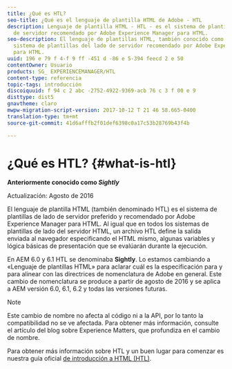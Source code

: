 ```yaml
---
title: ¿Qué es HTL?
seo-title: ¿Qué es el lenguaje de plantilla HTML de Adobe - HTL
description: Lenguaje de plantilla HTML - HTL - es el sistema de plantillas de lado
  de servidor recomendado por Adobe Experience Manager para HTML.
seo-description: El lenguaje de plantillas HTML, también conocido como HTL, es el
  sistema de plantillas del lado de servidor recomendado por Adobe Experience Manager
  para HTML.
uuid: 196 e 79 f 4-f 9 ff -451 d -86 e 5-394 feecd 2 e 50
contentOwner: Usuario
products: SG_ EXPERIENCEMANAGER/HTL
content-type: referencia
topic-tags: introducción
discoiquuid: f 94 c 2 abc -2752-4922-9369-acb 76 c 3 f 00 e 9
disttype: dist5
gnavtheme: claro
mwpw-migration-script-version: 2017-10-12 T 21 46 58.665-0400
translation-type: tm+mt
source-git-commit: 41d6afffb2f01def6398c0a17c53b28769b43f4b

---
```



# ¿Qué es HTL? {#what-is-htl}

**Anteriormente conocido como *Sightly***

Actualización: Agosto de 2016

El lenguaje de plantilla HTML (también denominado HTL) es el sistema de plantillas de lado de servidor preferido y recomendado por Adobe Experience Manager para HTML. Al igual que en todos los sistemas de plantillas de lado del servidor HTML, un archivo HTL define la salida enviada al navegador especificando el HTML mismo, algunas variables y lógica básicas de presentación que se evalúarán durante la ejecución.

En AEM 6.0 y 6.1 HTL se denominaba **Sightly**. Lo estamos cambiando a «Lenguaje de plantillas HTML» para aclarar cuál es la especificación para y para alinear con las directrices de nomenclatura de Adobe en general. Este cambio de nomenclatura se produce a partir de agosto de 2016 y se aplica a AEM versión 6.0, 6.1, 6.2 y todas las versiones futuras.

>[!NOTE]
>
>Este cambio de nombre no afecta al código ni a la API, por lo tanto la compatibilidad no se ve afectada. Para obtener más información, consulte el artículo del blog sobre Experience Matters, que profundiza en el cambio de nombre.

Para obtener más información sobre HTL y un buen lugar para comenzar es nuestra guía oficial [de introducción a HTML (HTL)](overview.md).
